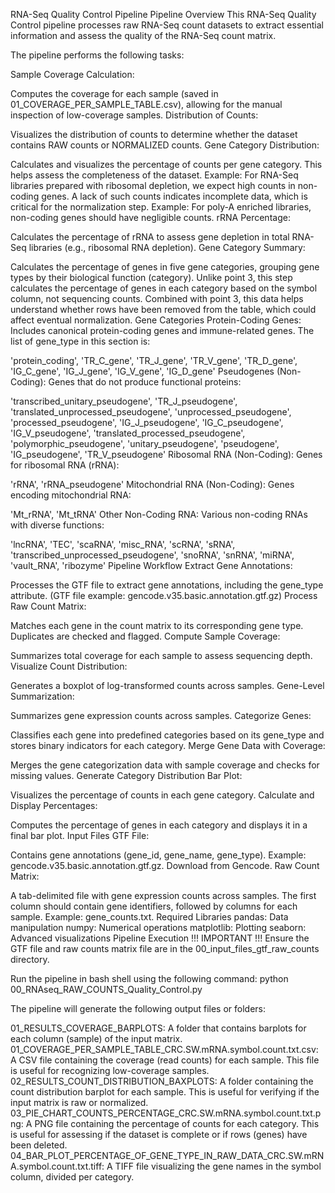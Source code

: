 RNA-Seq Quality Control Pipeline
Pipeline Overview
This RNA-Seq Quality Control pipeline processes raw RNA-Seq count datasets to extract essential information and assess the quality of the RNA-Seq count matrix.

The pipeline performs the following tasks:

Sample Coverage Calculation:

Computes the coverage for each sample (saved in 01_COVERAGE_PER_SAMPLE_TABLE.csv), allowing for the manual inspection of low-coverage samples.
Distribution of Counts:

Visualizes the distribution of counts to determine whether the dataset contains RAW counts or NORMALIZED counts.
Gene Category Distribution:

Calculates and visualizes the percentage of counts per gene category. This helps assess the completeness of the dataset.
Example: For RNA-Seq libraries prepared with ribosomal depletion, we expect high counts in non-coding genes. A lack of such counts indicates incomplete data, which is critical for the normalization step.
Example: For poly-A enriched libraries, non-coding genes should have negligible counts.
rRNA Percentage:

Calculates the percentage of rRNA to assess gene depletion in total RNA-Seq libraries (e.g., ribosomal RNA depletion).
Gene Category Summary:

Calculates the percentage of genes in five gene categories, grouping gene types by their biological function (category).
Unlike point 3, this step calculates the percentage of genes in each category based on the symbol column, not sequencing counts. Combined with point 3, this data helps understand whether rows have been removed from the table, which could affect eventual normalization.
Gene Categories
Protein-Coding Genes: Includes canonical protein-coding genes and immune-related genes. The list of gene_type in this section is:

'protein_coding', 'TR_C_gene', 'TR_J_gene', 'TR_V_gene', 'TR_D_gene', 'IG_C_gene', 'IG_J_gene', 'IG_V_gene', 'IG_D_gene'
Pseudogenes (Non-Coding): Genes that do not produce functional proteins:

'transcribed_unitary_pseudogene', 'TR_J_pseudogene', 'translated_unprocessed_pseudogene', 'unprocessed_pseudogene', 'processed_pseudogene', 'IG_J_pseudogene', 'IG_C_pseudogene', 'IG_V_pseudogene', 'translated_processed_pseudogene', 'polymorphic_pseudogene', 'unitary_pseudogene', 'pseudogene', 'IG_pseudogene', 'TR_V_pseudogene'
Ribosomal RNA (Non-Coding): Genes for ribosomal RNA (rRNA):

'rRNA', 'rRNA_pseudogene'
Mitochondrial RNA (Non-Coding): Genes encoding mitochondrial RNA:

'Mt_rRNA', 'Mt_tRNA'
Other Non-Coding RNA: Various non-coding RNAs with diverse functions:

'lncRNA', 'TEC', 'scaRNA', 'misc_RNA', 'scRNA', 'sRNA', 'transcribed_unprocessed_pseudogene', 'snoRNA', 'snRNA', 'miRNA', 'vault_RNA', 'ribozyme'
Pipeline Workflow
Extract Gene Annotations:

Processes the GTF file to extract gene annotations, including the gene_type attribute. (GTF file example: gencode.v35.basic.annotation.gtf.gz)
Process Raw Count Matrix:

Matches each gene in the count matrix to its corresponding gene type. Duplicates are checked and flagged.
Compute Sample Coverage:

Summarizes total coverage for each sample to assess sequencing depth.
Visualize Count Distribution:

Generates a boxplot of log-transformed counts across samples.
Gene-Level Summarization:

Summarizes gene expression counts across samples.
Categorize Genes:

Classifies each gene into predefined categories based on its gene_type and stores binary indicators for each category.
Merge Gene Data with Coverage:

Merges the gene categorization data with sample coverage and checks for missing values.
Generate Category Distribution Bar Plot:

Visualizes the percentage of counts in each gene category.
Calculate and Display Percentages:

Computes the percentage of genes in each category and displays it in a final bar plot.
Input Files
GTF File:

Contains gene annotations (gene_id, gene_name, gene_type).
Example: gencode.v35.basic.annotation.gtf.gz.
Download from Gencode.
Raw Count Matrix:

A tab-delimited file with gene expression counts across samples. The first column should contain gene identifiers, followed by columns for each sample.
Example: gene_counts.txt.
Required Libraries
pandas: Data manipulation
numpy: Numerical operations
matplotlib: Plotting
seaborn: Advanced visualizations
Pipeline Execution
!!! IMPORTANT !!!
Ensure the GTF file and raw counts matrix file are in the 00_input_files_gtf_raw_counts directory.

Run the pipeline in bash shell using the following command: 
python 00_RNAseq_RAW_COUNTS_Quality_Control.py


The pipeline will generate the following output files or folders:

01_RESULTS_COVERAGE_BARPLOTS: A folder that contains barplots for each column (sample) of the input matrix.
01_COVERAGE_PER_SAMPLE_TABLE_CRC.SW.mRNA.symbol.count.txt.csv: A CSV file containing the coverage (read counts) for each sample. This file is useful for recognizing low-coverage samples.
02_RESULTS_COUNT_DISTRIBUTION_BAXPLOTS: A folder containing the count distribution barplot for each sample. This is useful for verifying if the input matrix is raw or normalized.
03_PIE_CHART_COUNTS_PERCENTAGE_CRC.SW.mRNA.symbol.count.txt.png: A PNG file containing the percentage of counts for each category. This is useful for assessing if the dataset is complete or if rows (genes) have been deleted.
04_BAR_PLOT_PERCENTAGE_OF_GENE_TYPE_IN_RAW_DATA_CRC.SW.mRNA.symbol.count.txt.tiff: A TIFF file visualizing the gene names in the symbol column, divided per category.
